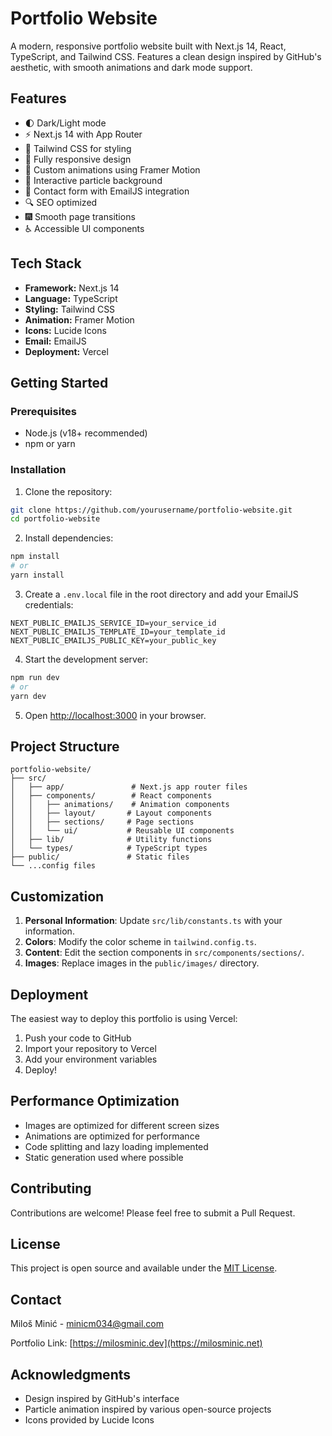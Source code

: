 # Portfolio Website

A modern, responsive portfolio website built with Next.js 14, React, TypeScript, and Tailwind CSS. Features a clean design inspired by GitHub's aesthetic, with smooth animations and dark mode support.

## Features

- 🌓 Dark/Light mode
- ⚡ Next.js 14 with App Router
- 💨 Tailwind CSS for styling
- 📱 Fully responsive design
- 🎨 Custom animations using Framer Motion
- 🎯 Interactive particle background
- 📧 Contact form with EmailJS integration
- 🔍 SEO optimized
- 🎆 Smooth page transitions
- ♿ Accessible UI components

## Tech Stack

- **Framework:** Next.js 14
- **Language:** TypeScript
- **Styling:** Tailwind CSS
- **Animation:** Framer Motion
- **Icons:** Lucide Icons
- **Email:** EmailJS
- **Deployment:** Vercel

## Getting Started

### Prerequisites

- Node.js (v18+ recommended)
- npm or yarn

### Installation

1. Clone the repository:

```bash
git clone https://github.com/yourusername/portfolio-website.git
cd portfolio-website
```

2. Install dependencies:

```bash
npm install
# or
yarn install
```

3. Create a `.env.local` file in the root directory and add your EmailJS credentials:

```env
NEXT_PUBLIC_EMAILJS_SERVICE_ID=your_service_id
NEXT_PUBLIC_EMAILJS_TEMPLATE_ID=your_template_id
NEXT_PUBLIC_EMAILJS_PUBLIC_KEY=your_public_key
```

4. Start the development server:

```bash
npm run dev
# or
yarn dev
```

5. Open [http://localhost:3000](http://localhost:3000) in your browser.

## Project Structure

```
portfolio-website/
├── src/
│   ├── app/               # Next.js app router files
│   ├── components/        # React components
│   │   ├── animations/    # Animation components
│   │   ├── layout/       # Layout components
│   │   ├── sections/     # Page sections
│   │   └── ui/           # Reusable UI components
│   ├── lib/              # Utility functions
│   └── types/            # TypeScript types
├── public/               # Static files
└── ...config files
```

## Customization

1. **Personal Information**: Update `src/lib/constants.ts` with your information.
2. **Colors**: Modify the color scheme in `tailwind.config.ts`.
3. **Content**: Edit the section components in `src/components/sections/`.
4. **Images**: Replace images in the `public/images/` directory.

## Deployment

The easiest way to deploy this portfolio is using Vercel:

1. Push your code to GitHub
2. Import your repository to Vercel
3. Add your environment variables
4. Deploy!

## Performance Optimization

- Images are optimized for different screen sizes
- Animations are optimized for performance
- Code splitting and lazy loading implemented
- Static generation used where possible

## Contributing

Contributions are welcome! Please feel free to submit a Pull Request.

## License

This project is open source and available under the [MIT License](LICENSE).

## Contact

Miloš Minić - minicm034@gmail.com

Portfolio Link: [https://milosminic.dev](https://milosminic.net)

## Acknowledgments

- Design inspired by GitHub's interface
- Particle animation inspired by various open-source projects
- Icons provided by Lucide Icons
